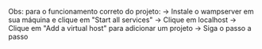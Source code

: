 Obs: para o funcionamento correto do projeto:
-> Instale o wampserver em sua máquina e clique em "Start all services"
-> Clique em localhost
-> Clique em "Add a virtual host" para adicionar um projeto
-> Siga o passo a passo
